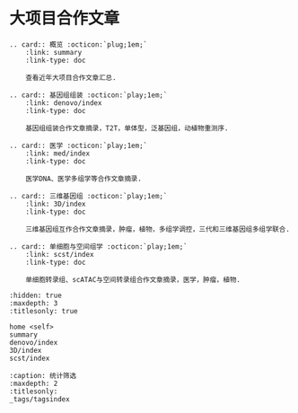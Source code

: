 # 大项目合作文章



```{eval-rst}
.. card:: 概览 :octicon:`plug;1em;`
    :link: summary
    :link-type: doc

    查看近年大项目合作文章汇总.
```

```{eval-rst}
.. card:: 基因组组装 :octicon:`play;1em;`
    :link: denovo/index
    :link-type: doc

    基因组组装合作文章摘录，T2T，单体型，泛基因组，动植物重测序.
```

```{eval-rst}
.. card:: 医学 :octicon:`play;1em;`
    :link: med/index
    :link-type: doc

    医学DNA、医学多组学等合作文章摘录.
```

```{eval-rst}
.. card:: 三维基因组 :octicon:`play;1em;`
    :link: 3D/index
    :link-type: doc

    三维基因组互作合作文章摘录，肿瘤，植物，多组学调控，三代和三维基因组多组学联合.
```

```{eval-rst}
.. card:: 单细胞与空间组学 :octicon:`play;1em;`
    :link: scst/index
    :link-type: doc

    单细胞转录组、scATAC与空间转录组合作文章摘录，医学，肿瘤，植物.
```


```{toctree}
:hidden: true
:maxdepth: 3
:titlesonly: true

home <self>
summary
denovo/index
3D/index
scst/index
```

```{toctree}
:caption: 统计筛选
:maxdepth: 2
:titlesonly:
_tags/tagsindex
```